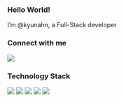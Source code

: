 <!-- <img src="https://capsule-render.vercel.app/api?type=waving&color=gradient&height=300&section=header&text=I’m @kyunahn&fontSize=90" /> -->

### Hello World!
I’m @kyunahn, a Full-Stack developer

### <p align="left">Connect with me</p>
<p align="left" display="inline-block">
  <a href="mailto:kyunahn.dev@gmail.com" target="_blank"><img src="https://img.shields.io/badge/kyunahn.dev@gmail.com-EA4335?style=flat-square&logo=Gmail&logoColor=white"/></a>
<p>

### <p align="left">Technology Stack</p>
<p align="left" display="inline-block">
  <img src="https://img.shields.io/badge/JAVA-007396?style=for-the-badge&logo=java&logoColor=white" />
  <img src="https://img.shields.io/badge/react-61DAFB?style=for-the-badge&logo=react&logoColor=white" />
  <img src="https://img.shields.io/badge/vue.js-4FC08D?style=for-the-badge&logo=vue.js&logoColor=white" />
  <img src="https://img.shields.io/badge/javascript-F7DF1E?style=for-the-badge&logo=javascript&logoColor=black" />
  <img src="https://img.shields.io/badge/TypeScript-3178C6?style=for-the-badge&logo=typeScript&logoColor=white" />
</p>
